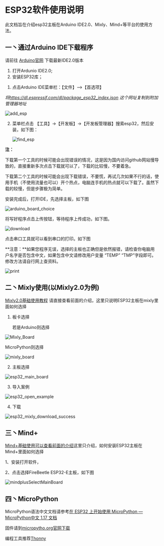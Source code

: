 # ESP32软件使用说明

此文档旨在介绍esp32主板在Arduino IDE2.0、Mixly、Mind+等平台的使用方法。

## 一丶通过Arduino IDE下载程序

请前往 [Arduino官网](https://www.arduino.cc/en/Main/Software) 下载最新IDE2.0版本

1. 打开Ardunio IDE2.0;
2. 安装ESP32库；

1)  点击Arduino IDE菜单栏：【文件】-->【首选项】

*将<https://dl.espressif.com/dl/package_esp32_index.json> 这个网址复制到附加管理器地址*

![add_esp](picture/add_esp.png)

2. 菜单栏点击 【工具】->【开发板】->【开发板管理器】搜索esp32，然后安装，如下图：

   ![find_esp](picture/find_esp.png)

**注：**

下载第一个工具的时候可能会出现错误的情况，这是因为国内访问github网站慢导致的，直接重新多次点击下载就可以了，下载的比较慢，不要着急。

下载第二个工具的时候可能会出现下载错误，不要慌，再试几次如果不行的话，使用手机（不使用流量也可以）开个热点，电脑连手机的热点就可以下载了。虽然下载的较慢，但是步骤极为简单。

安装完成后，打开IDE，先选择主板，如下图

![arduino_board_choice](picture/arduino_board_choice.png)

将写好程序点击上传按钮，等待程序上传成功，如下图。

![download](picture/download.png)

点击串口工具就可以看到串口的打印。如下图

**注意：**如果您程序无误，选择的主板也正确但是依然报错，请检查你电脑用户名字是否包含中文，如果包含中文请修改用户变量 “TEMP” “TMP”字段即可。修改方法请自行网上查资料。

![print](picture/print.png)

## 二丶Mixly使用(以Mixly2.0为例)

[Mixly2.0基础使用教程](/zh-cn/software/mixly/mixly.zh-CN.md) 请直接查看前面的介绍，这里只说明ESP32主板在mixly里面如何选择

1. 板卡选择

   若是Arduino则选择

![Mixly_Board](picture/Mixly_Board.png)

MicroPython则选择

![mixly_board](picture/mixly_board_micropython.png)

2. 主板选择

![esp32_main_board](picture/esp32_main_board.png)

3. 导入案例

![esp32_open_example](picture/esp32_open_example.png)

4. 下载

![esp32_mixly_download_success](picture/esp32_mixly_download_success.png)

## 三丶Mind+

[Mind+基础使用可以查看前面的介绍](/zh-cn/software/mind_plus/mindplus.zh-CN.md)这里只介绍，如何安装ESP32主板在Mind+里面如何选择

1、安装打开软件，

2、点击选择FireBeetle ESP32-E主板，如下图

![mindplusSelectMainBoard](picture/mindplusSelectMainBoard.png)

## 四丶MicroPython

MicroPython语法中文文档请参考[在 ESP32 上开始使用 MicroPython —MicroPython中文 1.17 文档](http://micropython.com.cn/en/latet/esp32/tutorial/intro.html)

固件请到[micropytho.org官网下载](https://micropython.org/download/ESP32_GENERIC/)

编程工具推荐[Thonny](/zh-cn/software/thonny/thonny.zh-CN.md)